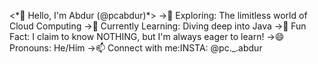 <\*👋 Hello, I'm Abdur (@pcabdur)*\>
->👀 Exploring: The limitless world of Cloud Computing
->🌱 Currently Learning: Diving deep into Java
->💬 Fun Fact: I claim to know NOTHING, but I'm always eager to learn!
->😄 Pronouns: He/Him
->📫 Connect with me:INSTA: @pc._.abdur
